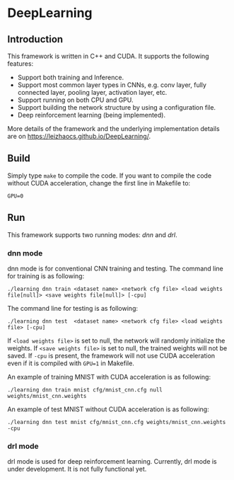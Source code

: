 # DeepLearning

## Introduction

This framework is written in C++ and CUDA. It supports the following features:

- Support both training and Inference.
- Support most common layer types in CNNs, e.g. conv layer, fully connected layer, pooling layer, activation layer, etc.
- Support running on both CPU and GPU.
- Support building the network structure by using a configuration file.
- Deep reinforcement learning (being implemented).

More details of the framework and the underlying implementation details are on https://leizhaocs.github.io/DeepLearning/.

## Build

Simply type `make` to compile the code. If you want to compile the code without CUDA acceleration, change the first line in Makefile to:
```
GPU=0
```

## Run

This framework supports two running modes: *dnn* and *drl*.

### dnn mode

dnn mode is for conventional CNN training and testing. The command line for training is as following:
```
./learning dnn train <dataset name> <network cfg file> <load weights file[null]> <save weights file[null]> [-cpu]
```
The command line for testing is as following:
```
./learning dnn test  <dataset name> <network cfg file> <load weights file> [-cpu]
```
If `<load weights file>` is set to null, the network will randomly initialize the weights. If `<save weights file>` is set to null, the trained weights will not be saved. If `-cpu` is present, the framework will not use CUDA acceleration even if it is compiled with `GPU=1` in Makefile.

An example of training MNIST with CUDA acceleration is as following:
```
./learning dnn train mnist cfg/mnist_cnn.cfg null weights/mnist_cnn.weights
```
An example of test MNIST without CUDA acceleration is as following:
```
./learning dnn test mnist cfg/mnist_cnn.cfg weights/mnist_cnn.weights -cpu
```

### drl mode

drl mode is used for deep reinforcement learning. Currently, drl mode is under development. It is not fully functional yet.
